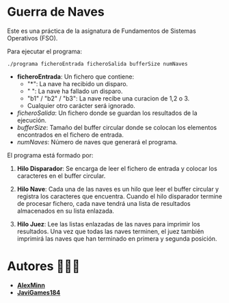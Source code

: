 # Guerra de Naves
Este es una práctica de la asignatura de Fundamentos de Sistemas Operativos (FSO).

Para ejecutar el programa:

```
./programa ficheroEntrada ficheroSalida bufferSize numNaves
```
- **ficheroEntrada**: Un fichero que contiene:
    - "*": La nave ha recibido un disparo.
    - " ": La nave ha fallado un disparo.
    - "b1" / "b2" / "b3": La nave recibe una curacion de 1,2 o 3.
    - Cualquier otro carácter será ignorado.
- *ficheroSalida*: Un fichero donde se guardan los resultados de la ejecución.
- *bufferSize*: Tamaño del buffer circular donde se colocan los elementos encontrados en el fichero de entrada.
- *numNaves*: Número de naves que generará el programa.

El programa está formado por:

1. **Hilo Disparador**: Se encarga de leer el fichero de entrada y colocar los caracteres en el buffer circular.
   
2. **Hilo Nave**: Cada una de las naves es un hilo que leer el buffer circular y registra los caracteres que encuentra. Cuando el hilo disparador termine de procesar fichero, cada nave tendrá una lista de resultados almacenados en su lista enlazada.
   
3. **Hilo Juez**: Lee las listas enlazadas de las naves para imprimir los resultados. Una vez que todas las naves terminen, el juez también imprimirá las naves que han terminado en primera y segunda posición. 

# Autores 🧑🏻‍💻
- **[AlexMinn](https://github.com/AlexMinn)**
- **[JaviGames184](https://github.com/JaviGames184)**
